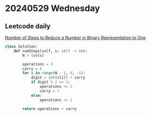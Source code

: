# 20240529 Wednesday

## Leetcode daily

[Number of Steps to Reduce a Number in Binary Representation to One](https://leetcode.com/problems/number-of-steps-to-reduce-a-number-in-binary-representation-to-one/?envType=daily-question&envId=2024-05-29)

```py
class Solution:
    def numSteps(self, s: str) -> int:
        N = len(s)

        operations = 0
        carry = 0
        for i in range(N - 1, 0, -1):
            digit = int(s[i]) + carry
            if digit % 2 == 1:
                operations += 2
                carry = 1
            else:
                operations += 1

        return operations + carry
```
